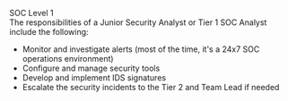 SOC Level 1 </br>
The responsibilities of a Junior Security Analyst or Tier 1 SOC Analyst include the following:

- Monitor and investigate alerts (most of the time, it's a 24x7 SOC operations environment)
- Configure and manage security tools
- Develop and implement IDS signatures
- Escalate the security incidents to the Tier 2 and Team Lead if needed
